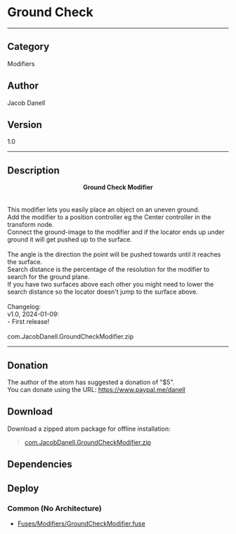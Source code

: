 # Ground Check
___

## Category
Modifiers

## Author
Jacob Danell

## Version
1.0

___

## Description
<div style="text-align: center"><strong>Ground Check Modifier</strong></div><br/>
<br/>
This modifier lets you easily place an object on an uneven ground.<br/>
Add the modifier to a position controller eg the Center controller in the transform node.<br/>
Connect the ground-image to the modifier and if the locator ends up under ground it will get pushed up to the surface.<br/>
<br/>
The angle is the direction the point will be pushed towards until it reaches the surface.<br/>
Search distance is the percentage of the resolution for the modifier to search for the ground plane.<br/>
If you have two surfaces above each other you might need to lower the search distance so the locator doesn't jump to the surface above.<br/>
<br/>
Changelog:<br/>
v1.0, 2024-01-09:<br/>
- First release!<br/>
<br/>
com.JacobDanell.GroundCheckModifier.zip

___

## Donation
The author of the atom has suggested a donation of "$5".  
You can donate using the URL: <a href="https://www.paypal.me/danell">https://www.paypal.me/danell</a>
## Download

Download a zipped atom package for offline installation:
> [com.JacobDanell.GroundCheckModifier.zip](https://gitlab.com/WeSuckLess/Reactor/-/archive/master/Reactor-master.zip?path=Atoms/com.JacobDanell.GroundCheckModifier)  

## Dependencies

## Deploy

### Common (No Architecture)

<ul>
<li><a href="https://gitlab.com/WeSuckLess/Reactor/-/blob/master/Atoms/com.JacobDanell.GroundCheckModifier/Fuses/Modifiers/GroundCheckModifier.fuse?ref_type=heads">Fuses/Modifiers/GroundCheckModifier.fuse</a></li>
</ul>

